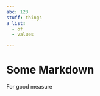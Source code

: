 ```yaml
---
abc: 123
stuff: things
a_list:
  - of
  - values

---
```















# Some Markdown

For good measure













